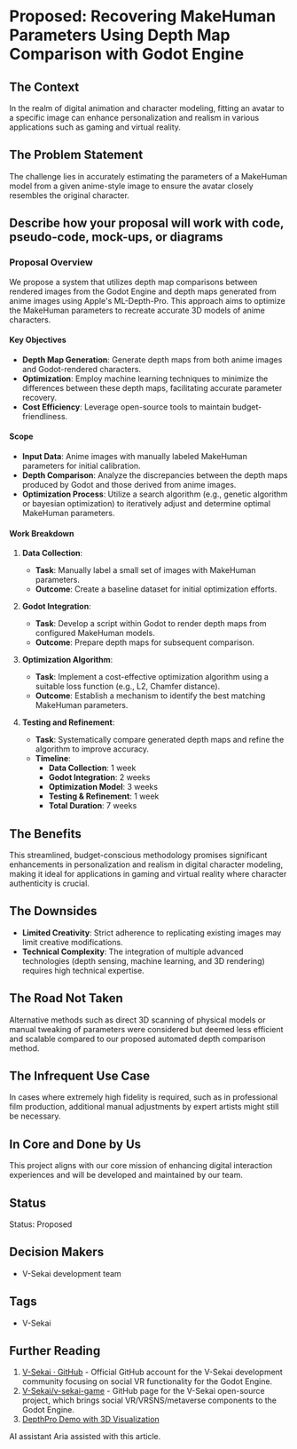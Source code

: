 # Proposed: Recovering MakeHuman Parameters Using Depth Map Comparison with Godot Engine

## The Context

In the realm of digital animation and character modeling, fitting an avatar to a specific image can enhance personalization and realism in various applications such as gaming and virtual reality.

## The Problem Statement

The challenge lies in accurately estimating the parameters of a MakeHuman model from a given anime-style image to ensure the avatar closely resembles the original character.

## Describe how your proposal will work with code, pseudo-code, mock-ups, or diagrams

### Proposal Overview

We propose a system that utilizes depth map comparisons between rendered images from the Godot Engine and depth maps generated from anime images using Apple's ML-Depth-Pro. This approach aims to optimize the MakeHuman parameters to recreate accurate 3D models of anime characters.

#### Key Objectives

- **Depth Map Generation**: Generate depth maps from both anime images and Godot-rendered characters.
- **Optimization**: Employ machine learning techniques to minimize the differences between these depth maps, facilitating accurate parameter recovery.
- **Cost Efficiency**: Leverage open-source tools to maintain budget-friendliness.

#### Scope

- **Input Data**: Anime images with manually labeled MakeHuman parameters for initial calibration.
- **Depth Comparison**: Analyze the discrepancies between the depth maps produced by Godot and those derived from anime images.
- **Optimization Process**: Utilize a search algorithm (e.g., genetic algorithm or bayesian optimization) to iteratively adjust and determine optimal MakeHuman parameters.

#### Work Breakdown

1. **Data Collection**:
   - **Task**: Manually label a small set of images with MakeHuman parameters.
   - **Outcome**: Create a baseline dataset for initial optimization efforts.

2. **Godot Integration**:
   - **Task**: Develop a script within Godot to render depth maps from configured MakeHuman models.
   - **Outcome**: Prepare depth maps for subsequent comparison.

3. **Optimization Algorithm**:
   - **Task**: Implement a cost-effective optimization algorithm using a suitable loss function (e.g., L2, Chamfer distance).
   - **Outcome**: Establish a mechanism to identify the best matching MakeHuman parameters.

4. **Testing and Refinement**:
   - **Task**: Systematically compare generated depth maps and refine the algorithm to improve accuracy.
   - **Timeline**:
     - **Data Collection**: 1 week
     - **Godot Integration**: 2 weeks
     - **Optimization Model**: 3 weeks
     - **Testing & Refinement**: 1 week
     - **Total Duration**: 7 weeks

## The Benefits

This streamlined, budget-conscious methodology promises significant enhancements in personalization and realism in digital character modeling, making it ideal for applications in gaming and virtual reality where character authenticity is crucial.

## The Downsides

- **Limited Creativity**: Strict adherence to replicating existing images may limit creative modifications.
- **Technical Complexity**: The integration of multiple advanced technologies (depth sensing, machine learning, and 3D rendering) requires high technical expertise.

## The Road Not Taken

Alternative methods such as direct 3D scanning of physical models or manual tweaking of parameters were considered but deemed less efficient and scalable compared to our proposed automated depth comparison method.

## The Infrequent Use Case

In cases where extremely high fidelity is required, such as in professional film production, additional manual adjustments by expert artists might still be necessary.

## In Core and Done by Us

This project aligns with our core mission of enhancing digital interaction experiences and will be developed and maintained by our team.

## Status

Status: Proposed <!-- Draft | Proposed | Rejected | Accepted | Deprecated | Superseded by -->

## Decision Makers

- V-Sekai development team

## Tags

- V-Sekai

## Further Reading

1. [V-Sekai · GitHub](https://github.com/v-sekai) - Official GitHub account for the V-Sekai development community focusing on social VR functionality for the Godot Engine.
2. [V-Sekai/v-sekai-game](https://github.com/v-sekai/v-sekai-game) - GitHub page for the V-Sekai open-source project, which brings social VR/VRSNS/metaverse components to the Godot Engine.
3. [DepthPro Demo with 3D Visualization](https://huggingface.co/spaces/A19grey/Depth-Pro-in-Meters)

AI assistant Aria assisted with this article.
